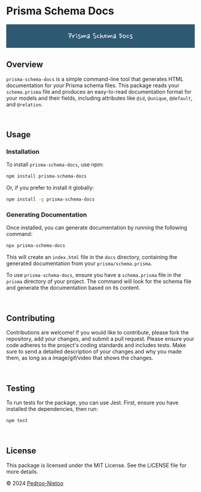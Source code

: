 # Prisma Schema Docs

<img alt="Prisma Schema Docs Banner" src="https://raw.githubusercontent.com/Pedroo-Nietoo/Prisma-Schema-Docs/main/images/Prisma_Schema_Docs.png" width="1200" />

## Overview

`prisma-schema-docs` is a simple command-line tool that generates HTML documentation for your Prisma schema files. This package reads your `schema.prisma` file and produces an easy-to-read documentation format for your models and their fields, including attributes like `@id`, `@unique`, `@default`, and `@relation`.

<br>

## Usage

### Installation

To install `prisma-schema-docs`, use npm:

```bash
npm install prisma-schema-docs
```

Or, if you prefer to install it globally:

```bash
npm install -g prisma-schema-docs
```

### Generating Documentation
Once installed, you can generate documentation by running the following command:

```bash
npx prisma-schema-docs
```

This will create an `index.html` file in the `docs` directory, containing the generated documentation from your `prisma/schema.prisma`.

To use `prisma-schema-docs`, ensure you have a `schema.prisma` file in the `prisma` directory of your project. The command will look for the schema file and generate the documentation based on its content.

<br>

## Contributing
Contributions are welcome! If you would like to contribute, please fork the repository, add your changes, and submit a pull request. Please ensure your code adheres to the project's coding standards and includes tests. Make sure to send a detailed description of your changes and why you made them, as long as a image/gif/video that shows the changes.

<br>

## Testing
To run tests for the package, you can use Jest. First, ensure you have installed the dependencies, then run:

```bash
npm test
```

<br>

## License
This package is licensed under the MIT License. See the LICENSE file for more details.


© 2024 [Pedroo-Nietoo](https://github.com/Pedroo-Nietoo)